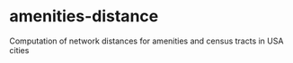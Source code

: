 # amenities-distance
Computation of network distances for amenities and census tracts in USA cities
